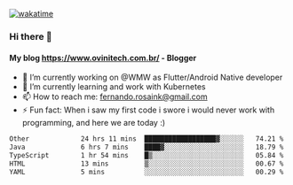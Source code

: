 [![wakatime](https://wakatime.com/badge/user/d5892087-17e6-46ab-8384-91a71a9b88d8.svg)](https://wakatime.com/@d5892087-17e6-46ab-8384-91a71a9b88d8)
### Hi there 👋

#### My blog https://www.ovinitech.com.br/ - Blogger

- 🔭 I’m currently working on @WMW as Flutter/Android Native developer
- 🌱 I’m currently learning and work with Kubernetes
- 📫 How to reach me: fernando.rosaink@gmail.com 
- ⚡ Fun fact: When i saw my first code i swore i would never work with programming, and here we are today :)

<!--START_SECTION:waka-->

```txt
Other             24 hrs 11 mins  ██████████████████▓░░░░░░   74.21 %
Java              6 hrs 7 mins    ████▓░░░░░░░░░░░░░░░░░░░░   18.79 %
TypeScript        1 hr 54 mins    █▒░░░░░░░░░░░░░░░░░░░░░░░   05.84 %
HTML              13 mins         ▒░░░░░░░░░░░░░░░░░░░░░░░░   00.67 %
YAML              5 mins          ░░░░░░░░░░░░░░░░░░░░░░░░░   00.29 %
```

<!--END_SECTION:waka-->

